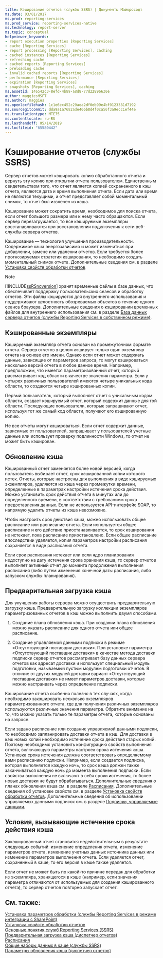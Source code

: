 ```yaml
---
title: Кэширование отчетов (службы SSRS) | Документы Майкрософт
ms.date: 03/01/2017
ms.prod: reporting-services
ms.prod_service: reporting-services-native
ms.technology: report-server
ms.topic: conceptual
helpviewer_keywords:
- report execution properties [Reporting Services]
- cache [Reporting Services]
- report processing [Reporting Services], caching
- cached instances [Reporting Services]
- refreshing cache
- cached reports [Reporting Services]
- preloading cache
- invalid cached reports [Reporting Services]
- performance [Reporting Services]
- expiration [Reporting Services]
- snapshots [Reporting Services], caching
ms.assetid: 146542c3-8efd-4b89-a8d8-77d22896630e
author: maggiesMSFT
ms.author: maggies
ms.openlocfilehash: 1c1e6ec452c20aea2df0eb99e4bf0123331d7192
ms.sourcegitcommit: dda9a1a7682ade466b8d4f0ca56f3a9ecc1ef44e
ms.translationtype: MTE75
ms.contentlocale: ru-RU
ms.lasthandoff: 05/14/2019
ms.locfileid: "65580442"
---
```

# <a name="caching-reports-ssrs"></a>Кэширование отчетов (службы SSRS)
  Сервер отчетов может кэшировать копию обработанного отчета и вернуть эту копию при открытии отчета пользователем. Единственным свидетельством того, что отчет является копией сохраненного в кэш отчета, являются дата и время выполнения отчета. Если дата или время не являются текущими, и отчет представляет собой моментальный снимок, то отчет был извлечен из кэша.  
  
 Кэширование может сократить время, необходимое для поиска отчета, если отчет большого размера или к нему часто обращаются. Если сервер перезагружается, то все кэшируемые экземпляры восстанавливаются при восстановлении подключения к сети веб-службы сервера отчетов.  
  
 Кэширование — технология улучшения производительности. Содержимое кэша энергозависимо и может измениться при добавлении, замене или удалении отчетов. Если требуется более прогнозируемая стратегия кэширования, то необходимо создать моментальный снимок отчета. Дополнительные сведения см. в разделе [Установка свойств обработки отчетов](../../reporting-services/report-server/set-report-processing-properties.md).  
  
> [!NOTE]  
>  [!INCLUDE[ssRSnoversion](../../includes/ssrsnoversion-md.md)] хранят временные файлы в базе данных, что обеспечивает поддержку пользовательских сеансов и обработку отчетов. Эти файлы кэшируются для внутреннего использования и поддерживают целостность обозреваемых объектов в течение одного сеанса браузера. Дополнительные сведения о кэшировании временных файлов для внутреннего использования см. в разделе [База данных сервера отчетов (службы Reporting Services в собственном режиме)](../../reporting-services/report-server/report-server-database-ssrs-native-mode.md).  
  
## <a name="cached-instances"></a>Кэшированные экземпляры  
 Кэшируемый экземпляр отчета основан на промежуточном формате отчета. Сервер отчетов в целом кэширует только один экземпляр отчета на основе его имени. Однако если отчет может содержать данные, зависящие от параметров запроса, то могут кэшироваться несколько версий отчета в любое данное время. Например, предположим, что имеется параметризованный отчет, который рассматривает код области в качестве значения параметра. Если у четырех различных пользователей имеются четыре уникальных кода области, то создаются четыре кэшированных копии.  
  
 Первый пользователь, который выполняет отчет с уникальным кодом области, создает кэшируемый отчет, который содержит данные для той области. Последующие пользователи, которые запрашивают отчет, используя тот же самый код области, получают его кэшированную копию.  
  
 Не все отчеты могут кэшироваться. Если отчет содержит данные, зависимые от пользователей, запрашивает у пользователей учетные данные или использует проверку подлинности Windows, то отчет не может быть кэширован.  
  
## <a name="refreshing-the-cache"></a>Обновление кэша  
 Кэшированный отчет заменяется более новой версией, когда пользователь выбирает отчет, срок кэшированной копии которого истек. Отчеты, которые настроены для выполнения в виде кэшируемых экземпляров, удаляются из кэша через промежутки времени, определенные в параметрах настройки истечения срока действия. Можно установить срок действия отчета в минутах или до определенного времени, в соответствии с требованием срока предоставления данных. Если не используется API-интерфейс SOAP, то напрямую удалить отчеты из кэша невозможно.  
  
 Чтобы настроить срок действия кэша, можно использовать общее расписание или расписание отчета. Если используется общее расписание и его действие приостанавливается, то срок кэширования не истекает, пока расписание приостановлено. Если общее расписание впоследствии удаляется, копия параметров настройки расписания сохраняется в виде расписания отчета.  
  
 Если срок расписания истекает или если ядро планирования недоступно на дату истечения срока хранения кэша, то сервер отчетов выполняет активный отчет до момента продолжения выполнения расписания (либо путем изменения конечной даты расписания, либо запуском службы планирования).  
  
## <a name="preloading-the-cache"></a>Предварительная загрузка кэша  
 Для улучшения работы сервера можно осуществить предварительную загрузку кэша. Предварительную загрузку коллекции экземпляров параметризованных отчетов в кэш можно выполнить двумя способами.  
  
1.  Создание плана обновления кэша. При создании плана обновления можно указать расписание для одного отчета или общее расписание.  
  
2.  Создание управляемой данными подписки в режиме «Отсутствующий поставщик доставки». При установке параметра «Отсутствующий поставщик доставки» в качестве метода доставки подписки сервер отчетов рассматривает базу данных сервера отчетов как адресат доставки и использует специальный модуль подготовки, называемый пустым модулем подготовки отчетов. В отличие от других модулей доставки вариант «Отсутствующий поставщик доставки» не имеет параметров доставки, которые можно настраивать через определение подписки.  
  
 Кэширование отчета особенно полезно в тех случаях, когда необходимо закэшировать несколько экземпляров параметризованного отчета, где для получения различных экземпляров используются различные значения параметра. Обратите внимание на то, что можно указать только те параметры отчета, которые основаны на запросе.  
  
 Если задано расписание или создание управляемой данными подписки, то необходимо запланировать доставки отчета в кэш. Для доставки в кэш новых копий необходимо истечение срока действия старых копий. Поэтому необходимо установить конфигурацию свойств выполнения отчета, включающую параметры настроек срока истечения кэша. Установка срока истечения должна соответствовать определяемому вами расписанию подписки. Например, если создается подписка, которая выполняется каждую ночь, то срок кэша должен также заканчиваться каждую ночь до момента выполнения подписки. Если свойства выполнения не включают в себя сроки истечения, то более новые доставки не будут обрабатываться. Дополнительные сведения о планах обновления кэша см. в разделе [Расписания](../../reporting-services/subscriptions/schedules.md). Дополнительные сведения об установке свойств см. в разделе [Установка свойств обработки отчетов](../../reporting-services/report-server/set-report-processing-properties.md). Дополнительные сведения об использовании управляемых данными подписок см. в разделе [Подписки, управляемые данными](../../reporting-services/subscriptions/data-driven-subscriptions.md).  
  
## <a name="conditions-that-cause-cache-expiration"></a>Условия, вызывающие истечение срока действия кэша  
 Закэшированный отчет становится недействительным в результате следующих событий: изменение определения отчета, изменение параметров отчета, изменение учетных данных источника данных или изменение параметров выполнения отчета. Если удаляется отчет, сохраненный в кэше, то его версия в кэше также удаляется.  
  
 Если отчет не может быть по какой-то причине передан для обработки из экземпляра, хранящегося в кэше (например, если значения параметра отличаются от используемых для создания кэшированного отчета), то сервер отчетов повторно запускает отчет.  
  
## <a name="see-also"></a>См. также:  
 [Установка параметров обработки (службы Reporting Services в режиме интеграции с SharePoint)](../../reporting-services/report-server-sharepoint/set-processing-options-reporting-services-in-sharepoint-integrated-mode.md)   
 [Установка свойств обработки отчетов](../../reporting-services/report-server/set-report-processing-properties.md)   
 [Основные понятия служб Reporting Services (SSRS)](../../reporting-services/reporting-services-concepts-ssrs.md)   
 [Предварительная загрузка кэша (диспетчер отчетов)](../../reporting-services/report-server/preload-the-cache-report-manager.md)   
 [Расписания](../../reporting-services/subscriptions/schedules.md)   
 [Общие наборы данных в кэше (службы SSRS)](../../reporting-services/report-server/cache-shared-datasets-ssrs.md)   
 [Параметры обновления кэша (диспетчер отчетов)](https://msdn.microsoft.com/library/227da40c-6bd2-48ec-aa9c-50ce6c1ca3a6)  
  
  
